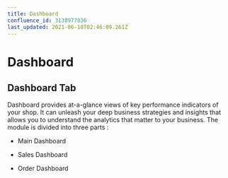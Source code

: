 ```yaml
---
title: Dashboard
confluence_id: 3138977836
last_updated: 2021-06-18T02:46:09.261Z
---
```


# Dashboard

## Dashboard Tab
Dashboard provides at-a-glance views of key performance indicators of your shop. It can unleash your deep business strategies and insights that allows you to understand the analytics that matter to your business. The module is divided into three parts :

- Main Dashboard

- Sales Dashboard

- Order Dashboard
